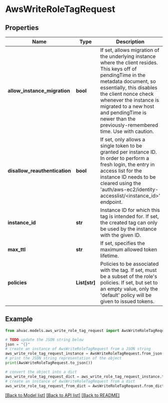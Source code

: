 # AwsWriteRoleTagRequest


## Properties

Name | Type | Description | Notes
------------ | ------------- | ------------- | -------------
**allow_instance_migration** | **bool** | If set, allows migration of the underlying instance where the client resides. This keys off of pendingTime in the metadata document, so essentially, this disables the client nonce check whenever the instance is migrated to a new host and pendingTime is newer than the previously-remembered time. Use with caution. | [optional] [default to False]
**disallow_reauthentication** | **bool** | If set, only allows a single token to be granted per instance ID. In order to perform a fresh login, the entry in access list for the instance ID needs to be cleared using the &#39;auth/aws-ec2/identity-accesslist/&lt;instance_id&gt;&#39; endpoint. | [optional] [default to False]
**instance_id** | **str** | Instance ID for which this tag is intended for. If set, the created tag can only be used by the instance with the given ID. | [optional] 
**max_ttl** | **str** | If set, specifies the maximum allowed token lifetime. | [optional] [default to '0']
**policies** | **List[str]** | Policies to be associated with the tag. If set, must be a subset of the role&#39;s policies. If set, but set to an empty value, only the &#39;default&#39; policy will be given to issued tokens. | [optional] 

## Example

```python
from ahvac.models.aws_write_role_tag_request import AwsWriteRoleTagRequest

# TODO update the JSON string below
json = "{}"
# create an instance of AwsWriteRoleTagRequest from a JSON string
aws_write_role_tag_request_instance = AwsWriteRoleTagRequest.from_json(json)
# print the JSON string representation of the object
print(AwsWriteRoleTagRequest.to_json())

# convert the object into a dict
aws_write_role_tag_request_dict = aws_write_role_tag_request_instance.to_dict()
# create an instance of AwsWriteRoleTagRequest from a dict
aws_write_role_tag_request_from_dict = AwsWriteRoleTagRequest.from_dict(aws_write_role_tag_request_dict)
```
[[Back to Model list]](../README.md#documentation-for-models) [[Back to API list]](../README.md#documentation-for-api-endpoints) [[Back to README]](../README.md)


